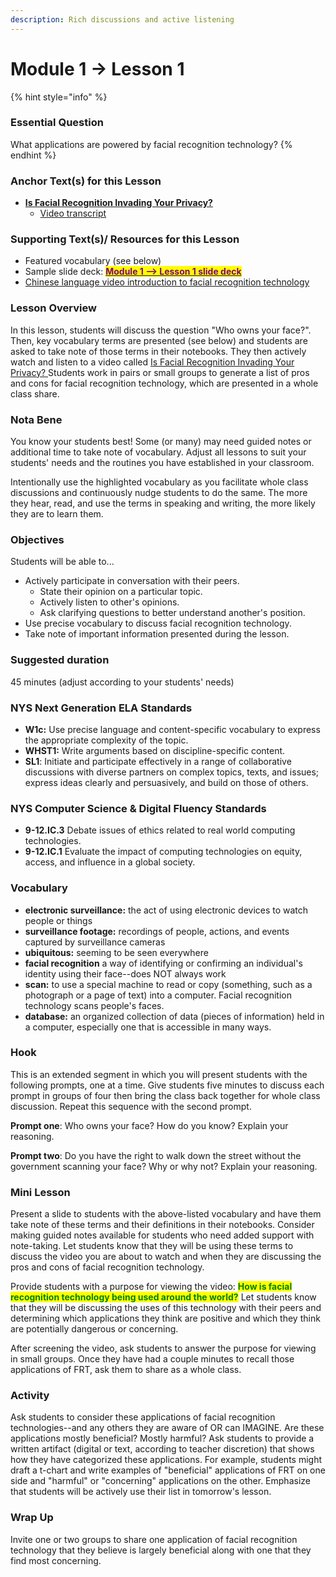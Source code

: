 ```yaml
---
description: Rich discussions and active listening
---
```


# Module 1 -> Lesson 1

{% hint style="info" %}
### Essential Question

What applications are powered by facial recognition technology?
{% endhint %}

### Anchor Text(s) for this Lesson

* [**Is Facial Recognition Invading Your Privacy?**](https://www.youtube.com/watch?v=f5qgOqNQ7zY\&ab\_channel=AboveTheNoise)
  * [Video transcript](https://docs.google.com/document/d/1pkHb1IBp5lorEEGCl\_xIYzmLDhz7D0Sm4u12YQ0kzkU/copy)&#x20;

### Supporting Text(s)/ Resources for this Lesson

* Featured vocabulary (see below)
* Sample slide deck: [<mark style="color:purple;">**Module 1 --> Lesson 1 slide deck**</mark>](https://docs.google.com/presentation/d/19xqNcckH7jmNFesRGi9y28DSWKHc4fulrwWm5xdf32M/copy)&#x20;
* [Chinese language video introduction to facial recognition technology](https://tinyurl.com/2edjwr9b)

### Lesson Overview

In this lesson, students will discuss the question "Who owns your face?". Then, key vocabulary terms are presented (see below) and students are asked to take note of those terms in their notebooks. They then actively watch and listen to a video called [Is Facial Recognition Invading Your Privacy?  ](https://www.youtube.com/watch?v=f5qgOqNQ7zY\&ab\_channel=AboveTheNoise)Students work in pairs or small groups to generate a list of pros and cons for facial recognition technology, which are presented in a whole class share.&#x20;

### Nota Bene

You know your students best! Some (or many) may need guided notes or additional time to take note of vocabulary. Adjust all lessons to suit your students' needs and the routines you have established in your classroom.

Intentionally use the highlighted vocabulary as you facilitate whole class discussions and continuously nudge students to do the same. The more they hear, read, and use the terms in speaking and writing, the more likely they are to learn them.&#x20;

### Objectives

Students will be able to...

* Actively participate in conversation with their peers.
  * State their opinion on a particular topic.
  * Actively listen to other's opinions.
  * Ask clarifying questions to better understand another's position.
* Use precise vocabulary to discuss facial recognition technology.
* Take note of important information presented during the lesson.&#x20;

### Suggested duration

45 minutes (adjust according to your students' needs)

### NYS Next Generation ELA Standards

* **W1c:**  Use precise language and content-specific vocabulary to express the appropriate complexity of the topic.
* **WHST1:** Write arguments based on discipline-specific content.
* **SL1**: Initiate and participate effectively in a range of collaborative discussions with diverse partners on complex topics, texts, and issues; express ideas clearly and persuasively, and build on those of others.

### NYS Computer Science & Digital Fluency Standards

* **9-12.IC.3** Debate issues of ethics related to real world computing technologies.
* **9-12.IC.1** Evaluate the impact of computing technologies on equity, access, and influence in a global society.

### Vocabulary

* **electronic surveillance:** the act of using electronic devices to watch people or things
* **surveillance footage:** recordings of people, actions, and events captured by surveillance cameras
* **ubiquitous:** seeming to be seen everywhere
* **facial recognition**  a way of identifying or confirming an individual's identity using their face--does NOT always work
* **scan:** to use a special machine to read or copy (something, such as a photograph or a page of text) into a computer. Facial recognition technology scans people's faces.
* **database:** an organized collection of data (pieces of information) held in a computer, especially one that is accessible in many ways.

### Hook

This is an extended segment in which you will present students with the following prompts, one at a time. Give students five minutes to discuss each prompt in groups of four then bring the class back together for whole class discussion. Repeat this sequence with the second prompt.

**Prompt one**: Who owns your face? How do you know? Explain your reasoning.

**Prompt two**: Do you have the right to walk down the street without the government  scanning your face? Why or why not? Explain your reasoning.

### Mini Lesson&#x20;

Present a slide to students with the above-listed vocabulary and have them take note of these terms and their definitions in their notebooks. Consider making guided notes available for students who need added support with note-taking. Let students know that they will be using these terms to discuss the video you are about to watch and when they are discussing the pros and cons of facial recognition technology.

Provide students with a purpose for viewing the video: <mark style="color:green;">**How is facial recognition technology being used around the world?**</mark> Let students know that they will be discussing the uses of this technology with their peers and determining which applications they think are positive and which they think are potentially dangerous or concerning.

After screening the video, ask students to answer the purpose for viewing in small groups. Once they have had a couple minutes to recall those applications of FRT, ask them to share as a whole class.

### Activity

Ask students to consider these applications of facial recognition technologies--and any others they are aware of OR can IMAGINE. Are these applications mostly beneficial? Mostly harmful? Ask students to provide a written artifact (digital or text, according to teacher discretion) that shows how they have categorized these applications. For example, students might draft a t-chart and write examples of "beneficial" applications of FRT on one side and "harmful" or "concerning" applications on the other. Emphasize that students will be actively use their list in tomorrow's lesson.&#x20;

### Wrap Up&#x20;

Invite one or two groups to share one application of facial recognition technology that they believe is largely beneficial along with one that they find most concerning.
